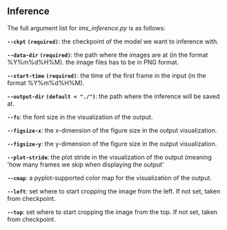 ## Inference

The full argument list for *ims_inference.py* is as follows: 

**`--ckpt`** **`(required)`**: the checkpoint of the model we want to inference with. 

**`--data-dir`** **`(required)`**: the path where the images are at (in the format %Y%m%d%H%M). the image files has to be in PNG format.

**`--start-time`** **`(required)`**: the time of the first frame in the input (in the format %Y%m%d%H%M).

**`--output-dir`** **`(default = "./")`**: the path where the inference will be saved at.

**`--fs`**: the font size in the visualization of the output.

**`--figsize-x`**: the x-dimension of the figure size in the output visualization.

**`--figsize-y`**: the y-dimension of the figure size in the output visualization.

**`--plot-stride`**: the plot stride in the visualization of the output (meaning 'how many frames we skip when displaying the output'

**`--cmap`**: a pyplot-supported color map for the visualization of the output.

**`--left`**: set where to start cropping the image from the left. If not set, taken from checkpoint.

**`--top`**: set where to start cropping the image from the top. If not set, taken from checkpoint.
